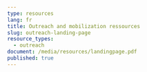 ```yaml
---
type: resources
lang: fr
title: Outreach and mobilization ressources
slug: outreach-landing-page
resource_types:
  - outreach
document: /media/resources/landingpage.pdf
published: true
---
```

